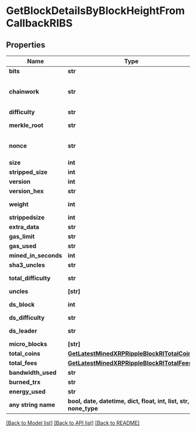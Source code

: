 # GetBlockDetailsByBlockHeightFromCallbackRIBS


## Properties
Name | Type | Description | Notes
------------ | ------------- | ------------- | -------------
**bits** | **str** | Represents a specific sub-unit of Zcash. Bits have two-decimal precision | [optional] 
**chainwork** | **str** | Represents a hexadecimal number of all the hashes necessary to produce the current chain. E.g., when converting 0000000000000000000000000000000000000000000086859f7a841475b236fd to a decimal you get 635262017308958427068157 hashes, or 635262 exahashes. | [optional] 
**difficulty** | **str** | Represents a mathematical value of how hard it is to find a valid hash for this block. | [optional] 
**merkle_root** | **str** | Defines the single and final (root) node of a Merkle tree. It is the combined hash of all transactions&#39; hashes that are part of a blockchain block. | [optional] 
**nonce** | **str** | Represents the sequential running number for an address, starting from 0 for the first transaction. E.g., if the nonce of a transaction is 10, it would be the 11th transaction sent from the sender&#39;s address. | [optional] 
**size** | **int** | Represents the total size of the block in Bytes. | [optional] 
**stripped_size** | **int** | Defines the numeric representation of the block size excluding the witness data. | [optional] 
**version** | **int** | Represents the transaction version number. | [optional] 
**version_hex** | **str** | Is the hexadecimal string representation of the block&#39;s version. | [optional] 
**weight** | **int** | Represents a measurement to compare the size of different transactions to each other in proportion to the block size limit. | [optional] 
**strippedsize** | **int** | Defines the numeric representation of the block size excluding the witness data. | [optional] 
**extra_data** | **str** | Represents any data that can be included by the miner in the block. | [optional] 
**gas_limit** | **str** | Represents the amount of gas used by this specific transaction alone. | [optional] 
**gas_used** | **str** | Represents the exact unit of gas that was used for the transaction. | [optional] 
**mined_in_seconds** | **int** | Specifies the amount of time required for the block to be mined in seconds. | [optional] 
**sha3_uncles** | **str** | Defines the combined hash of all uncles for a given parent. | [optional] 
**total_difficulty** | **str** | Defines the total difficulty of the chain until this block, i.e. how difficult it is for a specific miner to mine a new block. | [optional] 
**uncles** | **[str]** |  | [optional] 
**ds_block** | **int** | Represents the Directory Service block which contains metadata about the miners who participate in the consensus protocol. | [optional] 
**ds_difficulty** | **str** | Defines how difficult it is to mine the dsBlocks. | [optional] 
**ds_leader** | **str** | Represents a part of the DS Committee which leads the consensus protocol for the epoch. | [optional] 
**micro_blocks** | **[str]** |  | [optional] 
**total_coins** | [**GetLatestMinedXRPRippleBlockRITotalCoins**](GetLatestMinedXRPRippleBlockRITotalCoins.md) |  | [optional] 
**total_fees** | [**GetLatestMinedXRPRippleBlockRITotalFees**](GetLatestMinedXRPRippleBlockRITotalFees.md) |  | [optional] 
**bandwidth_used** | **str** | Represents the bandwidth used for the transaction. | [optional] 
**burned_trx** | **str** | Represents the block burned TRX. | [optional] 
**energy_used** | **str** | Representats the used energy for the transaction. | [optional] 
**any string name** | **bool, date, datetime, dict, float, int, list, str, none_type** | any string name can be used but the value must be the correct type | [optional]

[[Back to Model list]](../README.md#documentation-for-models) [[Back to API list]](../README.md#documentation-for-api-endpoints) [[Back to README]](../README.md)


